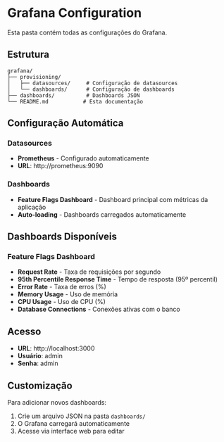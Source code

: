 # Grafana Configuration

Esta pasta contém todas as configurações do Grafana.

## Estrutura

```
grafana/
├── provisioning/
│   ├── datasources/     # Configuração de datasources
│   └── dashboards/      # Configuração de dashboards
├── dashboards/          # Dashboards JSON
└── README.md           # Esta documentação
```

## Configuração Automática

### Datasources

- **Prometheus** - Configurado automaticamente
- **URL**: http://prometheus:9090

### Dashboards

- **Feature Flags Dashboard** - Dashboard principal com métricas da aplicação
- **Auto-loading** - Dashboards carregados automaticamente

## Dashboards Disponíveis

### Feature Flags Dashboard

- **Request Rate** - Taxa de requisições por segundo
- **95th Percentile Response Time** - Tempo de resposta (95º percentil)
- **Error Rate** - Taxa de erros (%)
- **Memory Usage** - Uso de memória
- **CPU Usage** - Uso de CPU (%)
- **Database Connections** - Conexões ativas com o banco

## Acesso

- **URL**: http://localhost:3000
- **Usuário**: admin
- **Senha**: admin

## Customização

Para adicionar novos dashboards:

1. Crie um arquivo JSON na pasta `dashboards/`
2. O Grafana carregará automaticamente
3. Acesse via interface web para editar
